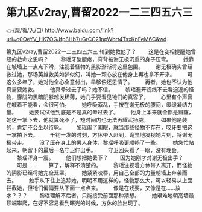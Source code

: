 # 第九区v2ray,曹留2022一二三四五六三

👉/观/看/入/口/ http://www.baidu.com/link?url=o0OeYV_HK7OGJfp8Hb7uGrCC21npWbrt4TsxKnFeM6C&wd

第九区v2ray,曹留2022一二三四五六三
轮到她救他了？
　　这是在变相提醒她曾经的救命之恩吗？
　　黎瑶牙酸腿疼，脊背被谢无极沉重的身子压弯。
　　她靠在城墙上一点点下滑，注视着怪物的黑影渐渐将这里包围。
　　谢无极确实曾经救过她，那场英雄救美如梦似幻，叫她一颗心放在他身上再也拿不开来。
　　可这么多年了，她对他全心全意付出，早够偿还恩情了。
　　再者，她也不认为他真需要她救。
　　他真晕过去了吗？她不信。
　　黎瑶避开视线不去看迫近的怪物，朦胧的黑暗阴影越发稀薄，她几乎要看见牠们的真容了。
　　心里有个声音在喊着不能看，会很可怕。
　　她呼吸紊乱，手按在谢无极的腰间，缓缓凝结力量。
　　她要试试他到底是不是真的晕过去了。
　　他身上本来就全都是窟窿，她这一掌下去，他就算死不了，短时间内也无法再耀武扬威。
　　如果他是装的，肯定不会坐以待毙。
　　黎瑶阖了阖眼，就当那些怪物不存在，咬牙要把这一掌拍下去。
　　千钧一发的时刻，方休带人赶到，诡异地凝视她片刻，将谢无极带走。
　　没了压在身上的男人身体，黎瑶呼吸更顺畅了一些。
　　她急忙站起来，朝留下的最后一名守卫伸出手。
　　守卫回头看了一眼，没有理会。
　　黎瑶浑身一震。
　　他们想把她丢下？
　　因为她刚才对谢无极出手？
　　可是……
　　算了，解释不清楚的。
　　黎瑶注视着方休带人离开，而怪物的阴影已经将她完全笼罩。
　　她紧紧咬唇，用自己全部的力量朝墙上奔袭而去。
　　触手从下往上追踪她，明明不用这样的，怪物那么大，可以轻易从上面拦截她，但牠们偏偏要从下面一点点来。
　　像是在戏耍，又像是在……放水？？？
　　黎瑶理解不后者，只能接受前面那种猜想。
　　她艰难地朝高墙最顶端攀爬，在好不容易看到曙光的时候，方休的脸出现了。
